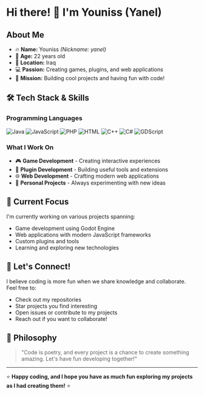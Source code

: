 # Hi there! 👋 I'm Youniss (Yanel)

## About Me
- 🔥 **Name:** Youniss *(Nickname: yanel)*
- 🎂 **Age:** 22 years old
- 📍 **Location:** Iraq
- 💻 **Passion:** Creating games, plugins, and web applications
- 🎯 **Mission:** Building cool projects and having fun with code!

## 🛠️ Tech Stack & Skills

### Programming Languages
![Java](https://img.shields.io/badge/-Java-007396?style=flat-square&logo=java&logoColor=white)
![JavaScript](https://img.shields.io/badge/-JavaScript-F7DF1E?style=flat-square&logo=javascript&logoColor=black)
![PHP](https://img.shields.io/badge/-PHP-777BB4?style=flat-square&logo=php&logoColor=white)
![HTML](https://img.shields.io/badge/-HTML5-E34F26?style=flat-square&logo=html5&logoColor=white)
![C++](https://img.shields.io/badge/-C++-00599C?style=flat-square&logo=cplusplus&logoColor=white)
![C#](https://img.shields.io/badge/-C%23-239120?style=flat-square&logo=csharp&logoColor=white)
![GDScript](https://img.shields.io/badge/-GDScript-478CBF?style=flat-square&logo=godot-engine&logoColor=white)

### What I Work On
- 🎮 **Game Development** - Creating interactive experiences
- 🔌 **Plugin Development** - Building useful tools and extensions
- 🌐 **Web Development** - Crafting modern web applications
- 🚀 **Personal Projects** - Always experimenting with new ideas

## 🌟 Current Focus
I'm currently working on various projects spanning:
- Game development using Godot Engine
- Web applications with modern JavaScript frameworks
- Custom plugins and tools
- Learning and exploring new technologies 

## 🤝 Let's Connect!
I believe coding is more fun when we share knowledge and collaborate. Feel free to:
- Check out my repositories
- Star projects you find interesting
- Open issues or contribute to my projects
- Reach out if you want to collaborate!

## 💭 Philosophy
> "Code is poetry, and every project is a chance to create something amazing. Let's have fun developing together!" 

---
⭐ **Happy coding, and I hope you have as much fun exploring my projects as I had creating them!** ⭐
